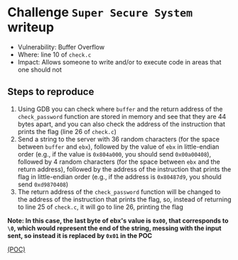 # Challenge `Super Secure System` writeup

- Vulnerability: Buffer Overflow
- Where: line 10 of `check.c`
- Impact: Allows someone to write and/or to execute code in areas that one should not

## Steps to reproduce

1. Using GDB you can check where `buffer` and the return address of the `check_password` function are stored in memory and see that they are 44 bytes apart, and you can also check the address of the instruction that prints the flag (line 26 of `check.c`)
2. Send a string to the server with 36 random characters (for the space between `buffer` and `ebx`), followed by the value of `ebx` in little-endian order (e.g., if the value is `0x804a000`, you should send `0x00a00408`), followed by 4 random characters (for the space between `ebx` and the return address), followed by the address of the instruction that prints the flag in little-endian order (e.g., if the address is `0x80487d9`, you should send `0xd9870408`)
3. The return address of the `check_password` function will be changed to the address of the instruction that prints the flag, so, instead of returning to line 25 of `check.c`, it will go to line 26, printing the flag

__Note: In this case, the last byte of ebx's value is `0x00`, that corresponds to `\0`, which would represent the end of the string, messing with the input sent, so instead it is replaced by `0x01` in the POC__

[(POC)](pocs/super_secure_system_poc.py)

